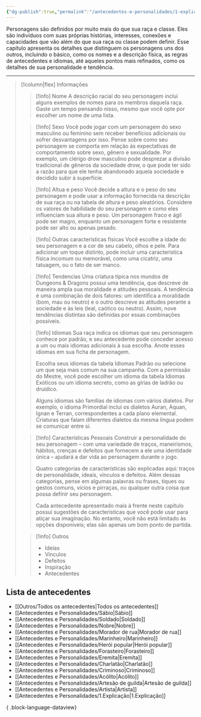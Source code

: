 ```yaml
---
{"dg-publish":true,"permalink":"/antecedentes-e-personalidades/1-explicacao/","tags":["Antecedentes"],"created":"2024-07-23T13:19:21.635-03:00"}
---
```



Personagens são definidos por muito mais do que sua raça e classe. Eles são indivíduos com suas próprias histórias, interesses, conexões e capacidades que vão além do que sua raça ou classe podem definir. Esse capítulo apresenta os detalhes que distinguem os personagens uns dos outros, incluindo o básico, como os nomes e a descrição física, as regras de antecedentes e idiomas, até aqueles pontos mais refinados, como os detalhes de sua personalidade e tendência.

___

> [!column|flex] Informações
>> [!info] Nome
>> A descrição racial do seu personagem inclui alguns exemplos de nomes para os membros daquela raça. Gaste um tempo pensando nisso, mesmo que você opte por escolher um nome de uma lista.
>
>> [!info] Sexo
>> Você pode jogar com um personagem do sexo masculino ou feminino sem receber benefícios adicionais ou sofrer desvantagens por isso. Pense sobre como seu personagem se comporta em relação às expectativas de comportamento sobre sexo, gênero e sexualidade. Por exemplo, um clérigo drow masculino pode desprezar a divisão tradicional de gêneros da sociedade drow, o que pode ter sido a razão para que ele tenha abandonado aquela sociedade e decidido subir à superfície.
>
>> [!info] Altua e peso
>> Você decide a altura e o peso do seu personagem e pode usar a informação fornecida na descrição de sua raça ou na tabela de altura e peso aleatórios. Considere os valores de habilidade do seu personagem e como eles influenciam sua altura e peso. Um personagem fraco e ágil pode ser magro, enquanto um personagem forte e resistente pode ser alto ou apenas pesado.
>
>> [!info] Outras características físicas
>> Você escolhe a idade do seu personagem e a cor de seu cabelo, olhos e pele. Para adicionar um toque distinto, pode incluir uma característica física incomum ou memorável, como uma cicatriz, uma tatuagem, ou o fato de ser manco.
>
>> [!info] Tendencias
>> Uma criatura típica nos mundos de Dungeons & Dragons possui uma tendência, que descreve de maneira ampla sua moralidade e atitudes pessoais. A tendência é uma combinação de dois fatores: um identifica a moralidade (bom, mau ou neutro) e o outro descreve as atitudes perante a sociedade e às leis (leal, caótico ou neutro). Assim, nove tendências distintas são definidas por essas combinações possíveis.
>
>> [!info] Idiomas
>> Sua raça indica os idiomas que seu personagem conhece por padrão, e seu antecedente pode conceder acesso a um ou mais idiomas adicionais à sua escolha. Anote esses idiomas em sua ficha de personagem.
>> 
>> Escolha seus idiomas da tabela Idiomas Padrão ou selecione um que seja mais comum na sua campanha. Com a permissão do Mestre, você pode escolher um idioma da tabela Idiomas Exóticos ou um idioma secreto, como as gírias de ladrão ou druídico.
>> 
>> Alguns idiomas são famílias de idiomas com vários dialetos. Por exemplo, o idioma Primordial inclui os dialetos Auran, Aquan, Ignan e Terran, correspondentes a cada plano elemental. Criaturas que falam diferentes dialetos da mesma língua podem se comunicar entre si.
>
>> [!info] Características Pessoais
>> Construir a personalidade do seu personagem – com uma variedade de traços, maneirismos, hábitos, crenças e defeitos que fornecem a ele uma identidade única – ajudará a dar vida ao personagem durante o jogo.
>> 
>> Quatro categorias de características são explicadas aqui: traços de personalidade, ideais, vínculos e defeitos. Além dessas categorias, pense em algumas palavras ou frases, tiques ou gestos comuns, vícios e pirraças, ou qualquer outra coisa que possa definir seu personagem.
>> 
>> Cada antecedente apresentado mais à frente neste capítulo possui sugestões de características que você pode usar para atiçar sua imaginação. No entanto, você não está limitado às opções disponíveis; elas são apenas um bom ponto de partida.
>
>> [!info] Outros
>> - Ideias
>> - Vínculos
>> - Defeitos
>> - Inspiração
>> - Antecedentes

## Lista de antecedentes
- [[Outros/Todos os antecedentes\|Todos os antecedentes]]
- [[Antecedentes e Personalidades/Sábio\|Sábio]]
- [[Antecedentes e Personalidades/Soldado\|Soldado]]
- [[Antecedentes e Personalidades/Nobre\|Nobre]]
- [[Antecedentes e Personalidades/Morador de rua\|Morador de rua]]
- [[Antecedentes e Personalidades/Marinheiro\|Marinheiro]]
- [[Antecedentes e Personalidades/Herói popular\|Herói popular]]
- [[Antecedentes e Personalidades/Forasteiro\|Forasteiro]]
- [[Antecedentes e Personalidades/Eremita\|Eremita]]
- [[Antecedentes e Personalidades/Charlatão\|Charlatão]]
- [[Antecedentes e Personalidades/Criminoso\|Criminoso]]
- [[Antecedentes e Personalidades/Acólito\|Acólito]]
- [[Antecedentes e Personalidades/Artesão de guilda\|Artesão de guilda]]
- [[Antecedentes e Personalidades/Artista\|Artista]]
- [[Antecedentes e Personalidades/1.Explicação\|1.Explicação]]

{ .block-language-dataview}
